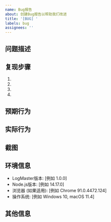 ```yaml
---
name: Bug报告
about: 创建Bug报告以帮助我们改进
title: '[BUG] '
labels: bug
assignees: ''
---
```


## 问题描述
<!-- 清晰简洁地描述Bug是什么 -->

## 复现步骤
<!-- 详细的复现步骤 -->
1.
2.
3.
4.

## 预期行为
<!-- 清晰简洁地描述您期望发生的事情 -->

## 实际行为
<!-- 清晰简洁地描述实际发生的事情 -->

## 截图
<!-- 如果适用，添加截图以帮助解释您的问题 -->

## 环境信息

- LogMaster版本: [例如 1.0.0]
- Node.js版本: [例如 14.17.0]
- 浏览器 (如果适用): [例如 Chrome 91.0.4472.124]
- 操作系统: [例如 Windows 10, macOS 11.4]

## 其他信息
<!-- 添加关于问题的任何其他上下文信息 -->
